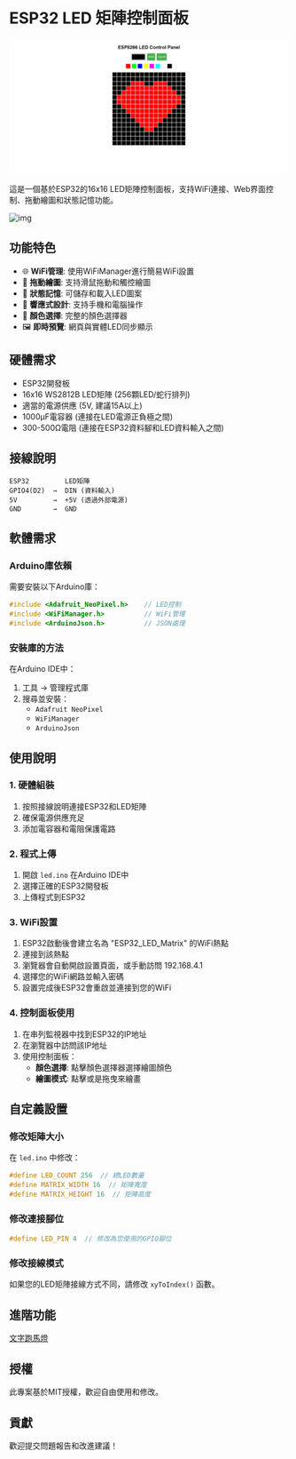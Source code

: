 # ESP32 LED 矩陣控制面板

![img](https://github.com/HansHans135/esp32-led-control-panel/raw/main/image/1.png)

這是一個基於ESP32的16x16 LED矩陣控制面板，支持WiFi連接、Web界面控制、拖動繪圖和狀態記憶功能。


![img](https://github.com/HansHans135/esp32-led-control-panel/raw/main/image/2.png)

## 功能特色

- 🌐 **WiFi管理**: 使用WiFiManager進行簡易WiFi設置
- 🎨 **拖動繪圖**: 支持滑鼠拖動和觸控繪圖
- 💾 **狀態記憶**: 可儲存和載入LED圖案
- 📱 **響應式設計**: 支持手機和電腦操作
- 🌈 **顏色選擇**: 完整的顏色選擇器
- 🖼️ **即時預覽**: 網頁與實體LED同步顯示

## 硬體需求

- ESP32開發板
- 16x16 WS2812B LED矩陣 (256顆LED/蛇行排列)
- 適當的電源供應 (5V, 建議15A以上)
- 1000µF電容器 (連接在LED電源正負極之間)
- 300-500Ω電阻 (連接在ESP32資料腳和LED資料輸入之間)

## 接線說明

```
ESP32         LED矩陣
GPIO4(D2)  →  DIN (資料輸入)
5V         →  +5V (透過外部電源)
GND        →  GND
```

## 軟體需求

### Arduino庫依賴

需要安裝以下Arduino庫：

```cpp
#include <Adafruit_NeoPixel.h>    // LED控制
#include <WiFiManager.h>          // WiFi管理
#include <ArduinoJson.h>          // JSON處理
```

### 安裝庫的方法

在Arduino IDE中：
1. 工具 → 管理程式庫
2. 搜尋並安裝：
   - `Adafruit NeoPixel`
   - `WiFiManager`
   - `ArduinoJson`


## 使用說明

### 1. 硬體組裝
1. 按照接線說明連接ESP32和LED矩陣
2. 確保電源供應充足
3. 添加電容器和電阻保護電路

### 2. 程式上傳
1. 開啟 `led.ino` 在Arduino IDE中
2. 選擇正確的ESP32開發板
3. 上傳程式到ESP32

### 3. WiFi設置
1. ESP32啟動後會建立名為 "ESP32_LED_Matrix" 的WiFi熱點
2. 連接到該熱點
3. 瀏覽器會自動開啟設置頁面，或手動訪問 192.168.4.1
4. 選擇您的WiFi網路並輸入密碼
5. 設置完成後ESP32會重啟並連接到您的WiFi

### 4. 控制面板使用
1. 在串列監視器中找到ESP32的IP地址
2. 在瀏覽器中訪問該IP地址
3. 使用控制面板：
   - **顏色選擇**: 點擊顏色選擇器選擇繪圖顏色
   - **繪圖模式**: 點擊或是拖曳來繪畫


## 自定義設置

### 修改矩陣大小
在 `led.ino` 中修改：
```cpp
#define LED_COUNT 256  // 總LED數量
#define MATRIX_WIDTH 16  // 矩陣寬度
#define MATRIX_HEIGHT 16  // 矩陣高度
```

### 修改連接腳位
```cpp
#define LED_PIN 4  // 修改為您使用的GPIO腳位
```

### 修改接線模式
如果您的LED矩陣接線方式不同，請修改 `xyToIndex()` 函數。

## 進階功能
[文字跑馬燈](text.md)


## 授權

此專案基於MIT授權，歡迎自由使用和修改。

## 貢獻

歡迎提交問題報告和改進建議！